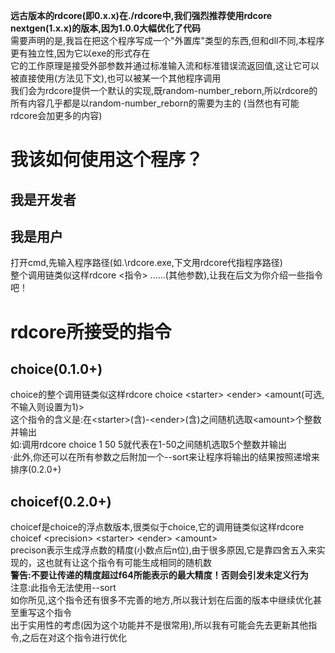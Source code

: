 **远古版本的rdcore(即0.x.x)在./rdcore中,我们强烈推荐使用rdcore nextgen(1.x.x)的版本,因为1.0.0大幅优化了代码**<br>
需要声明的是,我旨在把这个程序写成一个"外置库"类型的东西,但和dll不同,本程序更有独立性,因为它以exe的形式存在<br>
它的工作原理是接受外部参数并通过标准输入流和标准错误流返回值,这让它可以被直接使用(方法见下文),也可以被某一个其他程序调用<br>
我们会为rdcore提供一个默认的实现,既random-number_reborn,所以rdcore的所有内容几乎都是以random-number_reborn的需要为主的
(当然也有可能rdcore会加更多的内容)
# 我该如何使用这个程序？
## 我是开发者
## 我是用户
打开cmd,先输入程序路径(如.\rdcore.exe,下文用rdcore代指程序路径)<br>
整个调用链类似这样rdcore <指令> ......(其他参数),让我在后文为你介绍一些指令吧！
# rdcore所接受的指令
## choice(0.1.0+)
choice的整个调用链类似这样rdcore choice \<starter\> \<ender\> \<amount(可选,不输入则设置为1)\><br>
这个指令的含义是:在\<starter\>(含)-\<ender\>(含)之间随机选取\<amount\>个整数并输出<br>
如:调用rdcore choice 1 50 5就代表在1-50之间随机选取5个整数并输出<br/>
·此外,你还可以在所有参数之后附加一个--sort来让程序将输出的结果按照递增来排序(0.2.0+)
## choicef(0.2.0+)
choicef是choice的浮点数版本,很类似于choice,它的调用链类似这样rdcore choicef \<precision\> \<starter\> \<ender\> \<amount\> <br>
precison表示生成浮点数的精度(小数点后n位),由于很多原因,它是靠四舍五入来实现的，这也就有让这个指令有可能生成相同的随机数 <br>
**警告:不要让传递的精度超过f64所能表示的最大精度！否则会引发未定义行为** <br>
注意:此指令无法使用--sort <br>
如你所见,这个指令还有很多不完善的地方,所以我计划在后面的版本中继续优化甚至重写这个指令<br>
出于实用性的考虑(因为这个功能并不是很常用),所以我有可能会先去更新其他指令,之后在对这个指令进行优化
